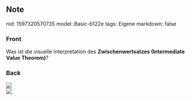 ## Note
nid: 1597320570735
model: Basic-b122e
tags: Eigene
markdown: false

### Front
Was ist die visuelle Interpretation des <b>Zwischenwertsatzes
(Intermediate Value Theorem)</b>?

### Back
<img src="paste-c33b5896806b609f27b2ee7a8829bd5c4c5f06ae.jpg">
<div><img src=
"paste-bf95c86089637c97ebb780f37bab68ae5b3228f6.jpg"></div>
